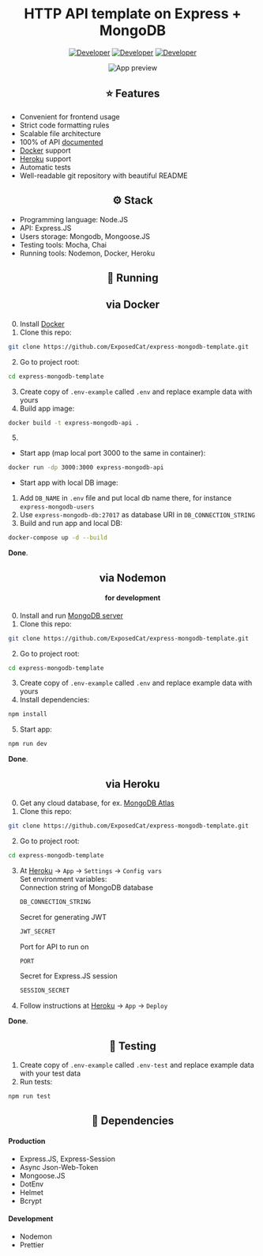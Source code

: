 <div align="center">
    <h1>HTTP API template on Express + MongoDB</h1>

[![Developer](https://img.shields.io/badge/Heroku-Compatible-gray?style=for-the-badge&logo=heroku&labelColor=purple)](https://github.com/ExposedCat/express-mongodb-template#via-heroku)
[![Developer](https://img.shields.io/badge/Docker-Support-gray?style=for-the-badge&logo=docker&labelColor=blue&logoColor=white)](https://github.com/ExposedCat/express-mongodb-template#-running)
[![Developer](https://img.shields.io/badge/Swagger-Docs-green?style=for-the-badge&logo=swagger)](https://app.swaggerhub.com/apis-docs/artem-prokop/express-mongodb-template/1.0.0)

<img src="https://chpic.su/_data/stickers/g/gloomycat/gloomycat_023.webp" alt="App preview">

</div>

<div align="center">
    <h2>⭐️ Features</h2>
</div>
<ul>
    <li>Convenient for frontend usage</li>
    <li>Strict code formatting rules</li>
    <li>Scalable file architecture</li>
    <li>100% of API <a href="https://app.swaggerhub.com/apis-docs/artem-prokop/express-mongodb-template/1.0.0">documented</a></li>
    <li><a href="https://github.com/ExposedCat/express-mongodb-template#-running">Docker</a> support</li>
    <li><a href="https://heroku.com">Heroku</a> support</li>
    <li>Automatic tests</li>
    <li>Well-readable git repository with beautiful README</li>
</ul>

<div align="center">
    <h2>⚙️ Stack</h2>
</div>
<ul>
    <li>Programming language: Node.JS</li>
    <li>API: Express.JS</li>
    <li>Users storage: Mongodb, Mongoose.JS</li>
    <li>Testing tools: Mocha, Chai</li>
    <li>Running tools: Nodemon, Docker, Heroku</li>
</ul>

<div align="center">
    <h2>🔌 Running</h2>
</div>

<div align="center">
    <h2>via Docker</h2>
</div>

0. Install [Docker](https://docs.docker.com/get-docker/)
1. Clone this repo:

```bash
git clone https://github.com/ExposedCat/express-mongodb-template.git
```

2. Go to project root:

```bash
cd express-mongodb-template
```

3. Create copy of `.env-example` called `.env` and replace example data with yours
4. Build app image:

```bash
docker build -t express-mongodb-api .
```  
5.

-   Start app (map local port 3000 to the same in container):

```bash
docker run -dp 3000:3000 express-mongodb-api
```

-   Start app with local DB image:

1. Add `DB_NAME` in `.env` file and put local db name there, for instance `express-mongodb-users`
2. Use `express-mongodb-db:27017` as database URI in `DB_CONNECTION_STRING`
3. Build and run app and local DB:

```bash
docker-compose up -d --build
```

**Done**.

<div align="center">
    <h2>via Nodemon</h2>
    <h4>for development</h4>
</div>

0. Install and run <a href="https://www.mongodb.com/try/download/community">MongoDB server</a>
1. Clone this repo:

```bash
git clone https://github.com/ExposedCat/express-mongodb-template.git
```

2. Go to project root:

```bash
cd express-mongodb-template
```

3. Create copy of `.env-example` called `.env` and replace example data with yours
4. Install dependencies:

```bash
npm install
```

5. Start app:

```bash
npm run dev
```

**Done**.

<div align="center">
    <h2>via Heroku</h2>
</div>

0. Get any cloud database, for ex. <a href="https://www.mongodb.com/cloud/atlas">MongoDB Atlas</a>
1. Clone this repo:

```bash
git clone https://github.com/ExposedCat/express-mongodb-template.git
```

2. Go to project root:

```bash
cd express-mongodb-template
```

3. At <a href="https://heroku.com">Heroku</a> → `App` → `Settings` → `Config vars`  
   Set environment variables:  
    Connection string of MongoDB database

    ```bash
    DB_CONNECTION_STRING
    ```

    Secret for generating JWT

    ```bash
    JWT_SECRET
    ```

    Port for API to run on

    ```bash
    PORT
    ```

    Secret for Express.JS session

    ```bash
    SESSION_SECRET
    ```

4. Follow instructions at <a href="https://heroku.com">Heroku</a> → `App` → `Deploy`

**Done**.

<div align="center">
    <h2>🐛 Testing</h2>
</div>

1. Create copy of `.env-example` called `.env-test` and replace example data with your test data
2. Run tests:

```bash
npm run test
```

<div align="center">
    <h2>🔩 Dependencies</h2>
</div>
<h4>Production</h4>
<ul>
    <li>Express.JS, Express-Session</li>
    <li>Async Json-Web-Token</li>
    <li>Mongoose.JS</li>
    <li>DotEnv</li>
    <li>Helmet</li>
    <li>Bcrypt</li>
</ul>
<h4>Development</h4>
<ul>
    <li>Nodemon</li>
    <li>Prettier</li>
</ul>
